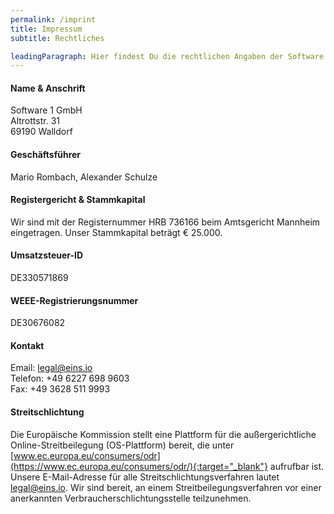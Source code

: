 ```yaml
---
permalink: /imprint
title: Impressum
subtitle: Rechtliches

leadingParagraph: Hier findest Du die rechtlichen Angaben der Software 1 GmbH. Diese sind gültig für alle unsere Produkte und Dienstleistungen.
---
```


#### Name & Anschrift

Software 1 GmbH<br />
Altrottstr. 31<br />
69190 Walldorf


#### Geschäftsführer
Mario Rombach, Alexander Schulze


#### Registergericht & Stammkapital

Wir sind mit der Registernummer HRB 736166 beim Amtsgericht Mannheim eingetragen.
Unser Stammkapital beträgt € 25.000.

#### Umsatzsteuer-ID
DE330571869

#### WEEE-Registrierungsnummer
DE30676082

#### Kontakt

Email: legal@eins.io<br />
Telefon: +49 6227 698 9603<br />
Fax: +49 3628 511 9993<br />


#### Streitschlichtung

Die Europäische Kommission stellt eine Plattform für die außergerichtliche
Online-Streitbeilegung (OS-Plattform) bereit, die unter
[www.ec.europa.eu/consumers/odr](https://www.ec.europa.eu/consumers/odr/){:target="_blank"}
aufrufbar ist. Unsere E-Mail-Adresse für alle Streitschlichtungsverfahren lautet
legal@eins.io. Wir sind bereit, an einem Streitbeilegungsverfahren vor einer anerkannten
Verbraucherschlichtungsstelle teilzunehmen.

